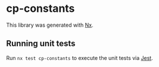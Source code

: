 # cp-constants

This library was generated with [Nx](https://nx.dev).

## Running unit tests

Run `nx test cp-constants` to execute the unit tests via [Jest](https://jestjs.io).
